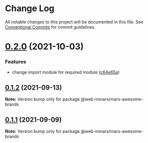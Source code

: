 # Change Log

All notable changes to this project will be documented in this file.
See [Conventional Commits](https://conventionalcommits.org) for commit guidelines.

# [0.2.0](https://github.com/MarsGotta/web-inmars/compare/@web-inmars/mars-awesome-brands@0.1.2...@web-inmars/mars-awesome-brands@0.2.0) (2021-10-03)


### Features

* change import module for required module ([c64e65a](https://github.com/MarsGotta/web-inmars/commit/c64e65adf161b8679b774dc9e6eb517f9dd0174a))





## [0.1.2](https://github.com/MarsGotta/web-inmars/compare/@web-inmars/mars-awesome-brands@0.1.1...@web-inmars/mars-awesome-brands@0.1.2) (2021-09-13)

**Note:** Version bump only for package @web-inmars/mars-awesome-brands





## [0.1.1](https://github.com/MarsGotta/web-inmars/compare/@web-inmars/mars-awesome-brands@0.1.0...@web-inmars/mars-awesome-brands@0.1.1) (2021-09-09)

**Note:** Version bump only for package @web-inmars/mars-awesome-brands

